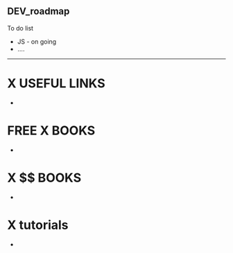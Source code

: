 ## DEV_roadmap

To do list


- JS - on going
- ....
________________

# X USEFUL LINKS
- 
# FREE X BOOKS
-
# X $$ BOOKS
-
# X tutorials
-


